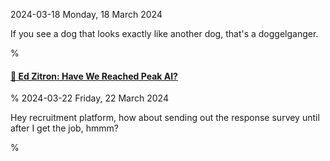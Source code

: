 2024-03-18 Monday, 18 March 2024

If you see a dog that looks exactly like another dog, that's a doggelganger.

%

#### [🔗 Ed Zitron: Have We Reached Peak AI?](https://www.wheresyoured.at/peakai/)

%
2024-03-22 Friday, 22 March 2024

Hey recruitment platform, how about sending out the response survey until after I get the job, hmmm?

%
